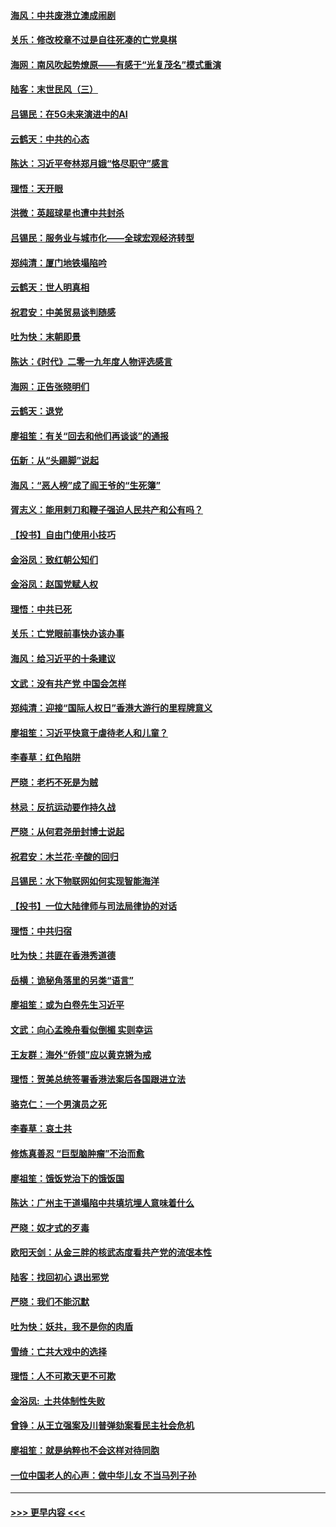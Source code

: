 #### [海风：中共废港立澳成闹剧](../pages/nsc993/n11735857.md?t=12211422) 
#### [关乐：修改校章不过是自往死凑的亡党臭棋](../pages/nsc993/n11735097.md?t=12211422) 
#### [海网：南风吹起势燎原——有感于“光复茂名”模式重演](../pages/nsc993/n11732308.md?t=12211422) 
#### [陆客：末世民风（三）](../pages/nsc993/n11732211.md?t=12211422) 
#### [吕锡民：在5G未来演进中的AI](../pages/nsc993/n11730010.md?t=12211422) 
#### [云鹤天：中共的心态](../pages/nsc993/n11729906.md?t=12211422) 
#### [陈达：习近平夸林郑月娥“恪尽职守”感言](../pages/nsc993/n11729881.md?t=12211422) 
#### [理悟：天开眼](../pages/nsc993/n11729699.md?t=12211422) 
#### [洪微：英超球星也遭中共封杀](../pages/nsc993/n11727243.md?t=12211422) 
#### [吕锡民：服务业与城市化——全球宏观经济转型](../pages/nsc993/n11725845.md?t=12211422) 
#### [郑纯清：厦门地铁塌陷吟](../pages/nsc993/n11725813.md?t=12211422) 
#### [云鹤天：世人明真相](../pages/nsc993/n11725621.md?t=12211422) 
#### [祝君安：中美贸易谈判随感](../pages/nsc993/n11725609.md?t=12211422) 
#### [吐为快：末朝即景](../pages/nsc993/n11723365.md?t=12211422) 
#### [陈达：《时代》二零一九年度人物评选感言](../pages/nsc993/n11723337.md?t=12211422) 
#### [海网：正告张晓明们](../pages/nsc993/n11723228.md?t=12211422) 
#### [云鹤天：退党](../pages/nsc993/n11723056.md?t=12211422) 
#### [廖祖笙：有关“回去和他们再谈谈”的通报](../pages/nsc993/n11722442.md?t=12211422) 
#### [伍新：从“头踢脚”说起](../pages/nsc993/n11722429.md?t=12211422) 
#### [海风：“恶人榜”成了阎王爷的“生死簿”](../pages/nsc993/n11722272.md?t=12211422) 
#### [胥志义：能用剌刀和鞭子强迫人民共产和公有吗？](../pages/nsc993/n11720569.md?t=12211422) 
#### [【投书】自由门使用小技巧](../pages/nsc993/n11720180.md?t=12211422) 
#### [金浴凤：致红朝公知们](../pages/nsc993/n11720563.md?t=12211422) 
#### [金浴凤：赵国党赋人权](../pages/nsc993/n11720533.md?t=12211422) 
#### [理悟：中共已死](../pages/nsc993/n11720233.md?t=12211422) 
#### [关乐：亡党眼前事快办该办事](../pages/nsc993/n11719160.md?t=12211422) 
#### [海风：给习近平的十条建议](../pages/nsc993/n11717616.md?t=12211422) 
#### [文武：没有共产党 中国会怎样](../pages/nsc993/n11717584.md?t=12211422) 
#### [郑纯清：迎接“国际人权日”香港大游行的里程牌意义](../pages/nsc993/n11717417.md?t=12211422) 
#### [廖祖笙：习近平快意于虐待老人和儿童？](../pages/nsc993/n11715313.md?t=12211422) 
#### [李春草：红色陷阱](../pages/nsc993/n11715029.md?t=12211422) 
#### [严晓：老朽不死是为贼](../pages/nsc993/n11712910.md?t=12211422) 
#### [林忌：反抗运动要作持久战](../pages/nsc993/n11712623.md?t=12211422) 
#### [严晓：从何君尧册封博士说起](../pages/nsc993/n11712465.md?t=12211422) 
#### [祝君安：木兰花·辛酸的回归](../pages/nsc993/n11712381.md?t=12211422) 
#### [吕锡民：水下物联网如何实现智能海洋](../pages/nsc993/n11711158.md?t=12211422) 
#### [【投书】一位大陆律师与司法局律协的对话](../pages/nsc993/n11709675.md?t=12211422) 
#### [理悟：中共归宿](../pages/nsc993/n11710059.md?t=12211422) 
#### [吐为快：共匪在香港秀道德](../pages/nsc993/n11709979.md?t=12211422) 
#### [岳横：诡秘角落里的另类“语言”](../pages/nsc993/n11709792.md?t=12211422) 
#### [廖祖笙：或为白卷先生习近平](../pages/nsc993/n11708330.md?t=12211422) 
#### [文武：向心孟晚舟看似倒楣 实则幸运](../pages/nsc993/n11708236.md?t=12211422) 
#### [王友群：海外“侨领”应以黄克锵为戒](../pages/nsc993/n11706176.md?t=12211422) 
#### [理悟：贺美总统签署香港法案后各国跟进立法](../pages/nsc993/n11706853.md?t=12211422) 
#### [骆克仁：一个男演员之死](../pages/nsc993/n11706677.md?t=12211422) 
#### [李春草：哀土共](../pages/nsc993/n11706255.md?t=12211422) 
#### [修炼真善忍 “巨型脑肿瘤”不治而愈](../pages/nsc993/n11705340.md?t=12211422) 
#### [廖祖笙：饿饭党治下的饿饭国](../pages/nsc993/n11705085.md?t=12211422) 
#### [陈达：广州主干道塌陷中共填坑埋人意味着什么](../pages/nsc993/n11705046.md?t=12211422) 
#### [严晓：奴才式的歹毒](../pages/nsc993/n11704826.md?t=12211422) 
#### [欧阳天剑：从金三胖的核武态度看共产党的流氓本性](../pages/nsc993/n11702238.md?t=12211422) 
#### [陆客：找回初心 退出邪党](../pages/nsc993/n11702213.md?t=12211422) 
#### [严晓：我们不能沉默](../pages/nsc993/n11702110.md?t=12211422) 
#### [吐为快：妖共，我不是你的肉盾](../pages/nsc993/n11701366.md?t=12211422) 
#### [雪绮：亡共大戏中的选择](../pages/nsc993/n11699922.md?t=12211422) 
#### [理悟：人不可欺天更不可欺](../pages/nsc993/n11699657.md?t=12211422) 
#### [金浴凤:  土共体制性失败](../pages/nsc993/n11699361.md?t=12211422) 
#### [曾铮：从王立强案及川普弹劾案看民主社会危机](../pages/nsc993/n11699318.md?t=12211422) 
#### [廖祖笙：就是纳粹也不会这样对待同胞](../pages/nsc993/n11697658.md?t=12211422) 
#### [一位中国老人的心声：做中华儿女 不当马列子孙](../pages/nsc993/n11697525.md?t=12211422) 

----
#### [ >>> 更早内容 <<< ](../indexes/nsc993-earlier.md)
